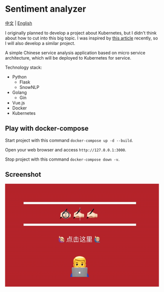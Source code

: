 # Sentiment analyzer

[中文](README.zh_cn.md "中文") | [English](README.md "English")

I originally planned to develop a project about Kubernetes, 
but I didn't think about how to cut into this big topic. 
I was inspired by [this article](https://medium.com/free-code-camp/learn-kubernetes-in-under-3-hours-a-detailed-guide-to-orchestrating-containers-114ff420e882) 
recently, so I will also develop a similar project.

A simple Chinese service analysis application based on micro service architecture, 
which will be deployed to Kubernetes for service.

Technology stack:
- Python
    - Flask
    - SnowNLP
- Golang
    - Gin
- Vue.js
- Docker
- Kubernetes

## Play with docker-compose
Start project with this command `docker-compose up -d --build`.

Open your web browser and access `http://127.0.0.1:3000`.

Stop project with this command `docker-compose down -v`.

## Screenshot
![Screenshot](screenshot.gif?raw=true "screenshot")

